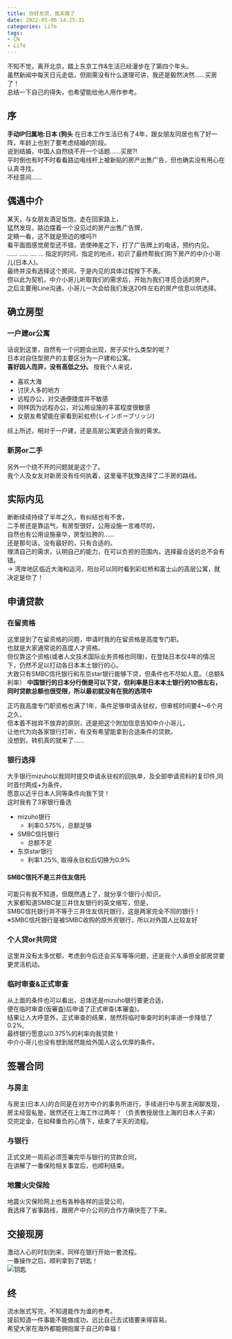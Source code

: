 ```yaml
---
title: 你好东京，我买房了
date: 2022-05-06 14:25:31
categories: Life
tags:
- CN
- Life
---
```


不知不觉，离开北京，踏上东京工作&生活已经漫步在了第四个年头。  
虽然新闻中每天日元走低，但刚需没有什么道理可讲，我还是毅然决然......买房了！  
总结一下自己的得失，也希望能给他人用作参考。  
<!--more-->

## 序

__手动IP归属地:日本 (狗头__
在日本工作生活已有了4年，跟女朋友同居也有了好一阵，年龄上也到了要考虑结婚的阶段。  
说到结婚，中国人自然绕不开一个话题......买房?!  
平时倒也有时不时看看路边电线杆上被新贴的房产出售广告，但也确实没有用心在认真寻找，  
不经意间......

## 偶遇中介

某天，与女朋友酒足饭饱，走在回家路上，  
猛然发现，路边摆着一个没见过的房产出售广告牌，  
定睛一看，这不就是旁边的楼吗?!  
看平面图感觉房型还不错，诡使神差之下，打了广告牌上的电话，预约内见。  
......
.....
....
...
指定的时间，指定的地点，初识了最终帮我们购下房产的中介小哥儿(日本人)。  
最终并没有选择这个房间，于是内见的具体过程按下不表。  
但以此为契机，中介小哥儿听取我们的需求后，开始为我们寻觅合适的房产。  
之后主要用Line沟通，小哥儿一次会给我们发送20件左右的房产信息以供选择。

## 确立房型

### 一户建or公寓

话说到这里，自然有一个问题会出现，房子买什么类型的呢？  
日本对自住型房产的主要区分为一户建和公寓。  
__喜好因人而异，没有高低之分。__
按我个人来说，

- 喜欢大海
- 讨厌人多的地方
- 远程办公，对交通便捷度并不敏感
- 同样因为远程办公，对公用设施的丰富程度很敏感
- 女朋友希望能在家看到彩虹桥(レインボーブリッジ)

综上所述，相对于一户建，还是高层公寓更适合我的需求。

### 新房or二手

另外一个绕不开的问题就是这个了。  
我个人及女友对新房没有任何执着，这里毫不犹豫选择了二手房的路线。  

## 实际内见

断断续续持续了半年之久，有纠结也有不舍，  
二手房还是靠运气，有房型很好，公用设施一言难尽的，  
自然也有公用设施豪华，房型拉胯的......  
还是那句话，没有最好的，只有合适的。  
理清自己的需求，认明自己的能力，在可以负担的范围内，选择最合适的总不会有错。  
-> 湾岸地区临近大海和运河，阳台可以同时看到彩虹桥和富士山的高层公寓，就决定是你了！

## 申请贷款

### 在留资格

这里提到了在留资格的问题，申请时我的在留资格是高度专门职。  
也就是大家通常说的高度人才资格。  
但仅靠这个资格(或者人文技术国际业务资格也同理)，在登陆日本仅4年的情况下，仍然不足以打动各日本本土银行的心。  
大致只有SMBC信托银行和东京star银行能够下贷，但条件也不尽如人意。（总额&利率）
__中国银行的日本分行倒是可以下贷，但利率是日本本土银行的10倍左右，同时贷款总额也很受限，所以最初就没有在我的选项中__

正巧我高度专门职资格也满了1年，条件足够申请永驻权，但审核时间要4～6个月之久，  
但本着不抛弃不放弃的原则，还是把这个附加信息告知中介小哥儿，  
让他代为向各家银行打听，有没有希望能拿到合适条件的贷款。  
没想到，转机真的就来了......

### 银行选择

大手银行mizuho以我同时提交申请永驻权的回执单，及全部申请资料的复印件,同时首付两成+为条件，  
愿意以近乎日本人同等条件向我下贷！  
这时我有了3家银行备选

- mizuho银行
  - 利率0.575%，总额足够
- SMBC信托银行
  - 总额不足
- 东京star银行
  - 利率1.25%, 取得永驻权后切换为0.9%

#### SMBC信托不是三井住友信托

可能只有我不知道，但既然遇上了，就分享个银行小知识，  
大家都知道SMBC是三井住友银行的英文缩写，但是，  
SMBC信托银行并不等于三井住友信托银行，这是两家完全不同的银行！  
※SMBC信托银行是被SMBC收购的原外资银行，所以对外国人比较友好

### 个人贷or共同贷

这里并没有太多忧郁，考虑到今后还会买车等等问题，还是我个人承担全部房贷要更灵活机动。  

### 临时审查&正式审查

从上面的条件也可以看出，总体还是mizuho银行要更合适，  
便在临时审查(仮審査)后申请了正式审查(本審査)。  
结果让人大呼意外，正式审查的结果，居然将临时审查时的利率进一步降低了0.2%,  
最终银行愿意以0.375%的利率向我贷款！  
中介小哥儿也没有想到居然能给外国人这么优厚的条件。  

## 签署合同

### 与房主

与房主(日本人)的合同是在对方中介的事务所进行，手续进行中与房主闲聊发现，  
房主经营私塾，居然还在上海工作过两年！（负责教授居住上海的日本人子弟）  
交完定金，在如释重负的心情下，结束了半天的流程。  

### 与银行

正式交房一周前必须签署完毕与银行的贷款合同，  
在讲解了一番保险相关事宜后，也顺利结束。

### 地震火灾保险

地震火灾保险网上也有各种各样的运营公司，  
我选择了省事路线，跟房产中介公司的合作方痛快签了下来。  

## 交接现房

激动人心的时刻到来，同样在银行开始一套流程。  
一番操作之后，顺利拿到了钥匙！  
![钥匙](key.JPG)  

## 终

流水账式写完，不知道能作为谁的参考。  
提前知道一件事能不能做成功，远比自己去试错要来得容易。  
希望大家在海外都能拥抱属于自己的幸福！  
